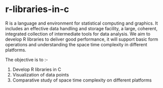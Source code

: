 # r-libraries-in-c
R is a language and environment for statistical computing and graphics. It includes an effective data handling and storage facility, a large, coherent, integrated collection of intermediate tools
for data analysis. We aim to develop R libraries to deliver good performance, it will support
basic form operations and understanding the space time complexity in different platforms.

The objective is to :-
1) Develop  R libraries in C
2) Visualization of data points
3) Comparative study of space time complexity on different platforms
